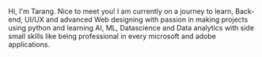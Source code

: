 Hi, I'm  Tarang. Nice to meet you! I am currently on a journey to learn, Back-end, UI/UX and advanced Web designing with passion in making projects using python and learning AI, ML, Datascience and Data analytics with side small skills like being professional in every microsoft and adobe applications. 

